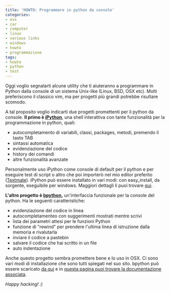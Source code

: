 ```yaml
---
title: 'HOWTO: Programmare in python da console'
categories:
- osx
- car
- computer
- linux
- various links
- windows
- howto
- programmazione
tags:
- howto
- python
- test
---
```

Oggi voglio segnalarti alcune utility che ti aiuteranno a programmare in
Python dalla console di un sistema Unix-like (Linux, BSD, OSX etc). Molti
preferiscono il classico vim, ma per progetti più grandi potrebbe risultare
scomodo.

A tal proposito voglio indicarti due progetti promettenti per il python da
console. **Il primo è [iPython](http://ipython.scipy.org/moin/Documentation)**,
una shell interattiva con tante funzionalità per la programmazione in python, quali:

  * autocompletamento di variabili, classi, packages, metodi, premendo il tasto TAB
  * sintassi automatica
  * evidenziazione del codice
  * history dei comandi
  * altre funzionalità avanzate
  
Personalmente uso iPython come console di default per il python e per eseguire
test di script o altro che poi importerò nel mio editor preferito
([Textmate](http://macromates.com/)). iPython può essere installato in vari
modi: con easy_install, da sorgente, eseguibile per windows. Maggiori dettagli
li puoi trovare [qui](http://ipython.scipy.org/doc/rel-0.9.1/html/install/install.html#installing-ipython-itself).

**L'altro progetto è [bpython](http://www.bpython-interpreter.org/),**
un'interfaccia funzionale per la console del python. Ha le seguenti caratteristiche:

  * evidenziazione del codice in linea
  * autocompletamenteo con suggerimenti mostrati mentre scrivi
  * lista dei parametri attesi per le funzioni Python
  * funzione di "rewind" per prendere l'ultima linea di istruzione dalla memoria e rivalutarla
  * inviare il codice a pastebin
  * salvare il codice che hai scritto in un file
  * auto indentazione
    
Anche questo progetto sembra promettere bene e lo uso in OSX. Ci sono vari
modi di installazione che sono tutti spiegati nel suo sito. bpython può essere
scaricato [da qui](http://www.bpython-interpreter.org/downloads/) e in [questa
pagina puoi trovare la documentazione associata](http://docs.bpython-interpreter.org/).

_Happy hacking! :)_